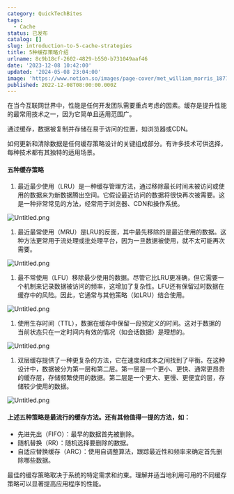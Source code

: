 ```yaml
---
category: QuickTechBites
tags:
  - Cache
status: 已发布
catalog: []
slug: introduction-to-5-cache-strategies
title: 5种缓存策略介绍
urlname: 8c9b18cf-2602-4829-b550-b731049aaf46
date: '2023-12-08 10:42:00'
updated: '2024-05-08 23:04:00'
image: 'https://www.notion.so/images/page-cover/met_william_morris_1877_willow.jpg'
published: 2022-12-08T08:00:00.000Z
---
```


在当今互联网世界中，性能是任何开发团队需要重点考虑的因素。缓存是提升性能的最常用技术之一，因为它简单且适用范围广。


通过缓存，数据被复制并存储在易于访问的位置，如浏览器或CDN。


如何更新和清除数据是任何缓存策略设计的关键组成部分。有许多技术可供选择，每种技术都有其独特的适用场景。


#### 五种缓存策略

1. 最近最少使用（LRU）是一种缓存管理方法，通过移除最长时间未被访问或使用的数据来为新数据腾出空间。它假设最近访问的数据将很快再次被需要。这是一种非常常见的方法，经常用于浏览器、CDN和操作系统。

![Untitled.png](https://prod-files-secure.s3.us-west-2.amazonaws.com/5d24fe63-e567-4804-86f9-9fdc62e13082/74494354-3dc7-4fc2-be3e-7e15913b3f24/Untitled.png?X-Amz-Algorithm=AWS4-HMAC-SHA256&X-Amz-Content-Sha256=UNSIGNED-PAYLOAD&X-Amz-Credential=ASIAZI2LB466W3NYI3WK%2F20250319%2Fus-west-2%2Fs3%2Faws4_request&X-Amz-Date=20250319T053830Z&X-Amz-Expires=3600&X-Amz-Security-Token=IQoJb3JpZ2luX2VjEBQaCXVzLXdlc3QtMiJGMEQCIAFfOhuf0ylGtYeJesLjKqEmzS7gfuenHDYtgtL7cuH5AiBb7YdyNoTsa5LviMeGpIeY%2F6upvV8rBrLa134Cv3XgySr%2FAwhtEAAaDDYzNzQyMzE4MzgwNSIMkatS5dFNJLc7QCziKtwDGOloOdmBGRDc6AF8hipoNZxu6yktN6Kj6nSb9UcN1txtWWmND1wgVbTz4mYkhgCokMAP03lnuMsNXv1TOoblMQbjiPT4eV3ptBwQ0xAU7RR18BxRxQvuzbjCbOgXsroXRKqn3LKQkKafwe1H%2FNdytimgTUeq0xMLXBpY%2FFjNDLy1htIRW8Sl0pYOPdVcN04wL8k6YGK9eYFpPT%2Fxt9wXZxVlRxFS1ZNsNb4sQg2cIODtaPWwQ4eIcmtPNE%2BqNBTSDuYFEatwtjvUS%2BxvcLQvgOvVs%2BcmQCWpr8SlHq%2FTBs%2BovUo3ig56bxQnNj6TulQ2QY9iyNbBK%2BFplIyegYJBTVuarv8%2BFV%2FZdc5PMLePkDiaf6sK201APWOg%2FVSY7rof4eNyvj73inLF2xbkeL84%2BOu4U%2BcBOHhhQgqLhmy96OG8LvoAkpawbDGzEbB7IwHeu2A3ox53X1vLy%2BQqsr2q01T4iDvBP0ckve%2FUcsAEi6%2Bb8yubu0kq2E3g8vbMokcdBoHijUI7HVCs1kPV%2F3UkOBAyEy5tgOhYcyAlrnCcfGQ3KMbcz6zQZVOCdy%2Fvg0%2B2lShmaj7uFe%2F9QR9EDSrLXQCLINpOs1%2FaDch4%2BdyNhDNp9E%2Bdw8XVxNbphmQwmP3ovgY6pgHNb%2BLIfYK2WNBsH2xji7WPEvJJW8eKJ6wYq2Oi61x9VmMq5P3Eqr2C9p%2BaiKVxuOFiizSw9JaakbDCRK3%2B7O8Q6SJ5fJRckbobamEqpNLq%2FzrESpdzINoSEJuj%2B%2BQCdFVsJOMjBLmPbtykuWpI3dQDZ5JiGseOeJ5EIfWmUwycLVHG0VBFDep71ctapDeq%2FLXehMQlsSbIfp9FxjJALrAZd7RGTcD2&X-Amz-Signature=3b9a74b96266c796f83c4f9cc18f95eea794d1a517c2d0d70532f9239135f546&X-Amz-SignedHeaders=host&x-id=GetObject)

1. 最近最常使用（MRU）是LRU的反面，其中最先移除的是最近使用的数据。这种方法更常用于流处理或批处理平台，因为一旦数据被使用，就不太可能再次需要。

![Untitled.png](https://prod-files-secure.s3.us-west-2.amazonaws.com/5d24fe63-e567-4804-86f9-9fdc62e13082/9394e615-e149-4cd8-9a1b-e3c39cda8184/Untitled.png?X-Amz-Algorithm=AWS4-HMAC-SHA256&X-Amz-Content-Sha256=UNSIGNED-PAYLOAD&X-Amz-Credential=ASIAZI2LB466W3NYI3WK%2F20250319%2Fus-west-2%2Fs3%2Faws4_request&X-Amz-Date=20250319T053830Z&X-Amz-Expires=3600&X-Amz-Security-Token=IQoJb3JpZ2luX2VjEBQaCXVzLXdlc3QtMiJGMEQCIAFfOhuf0ylGtYeJesLjKqEmzS7gfuenHDYtgtL7cuH5AiBb7YdyNoTsa5LviMeGpIeY%2F6upvV8rBrLa134Cv3XgySr%2FAwhtEAAaDDYzNzQyMzE4MzgwNSIMkatS5dFNJLc7QCziKtwDGOloOdmBGRDc6AF8hipoNZxu6yktN6Kj6nSb9UcN1txtWWmND1wgVbTz4mYkhgCokMAP03lnuMsNXv1TOoblMQbjiPT4eV3ptBwQ0xAU7RR18BxRxQvuzbjCbOgXsroXRKqn3LKQkKafwe1H%2FNdytimgTUeq0xMLXBpY%2FFjNDLy1htIRW8Sl0pYOPdVcN04wL8k6YGK9eYFpPT%2Fxt9wXZxVlRxFS1ZNsNb4sQg2cIODtaPWwQ4eIcmtPNE%2BqNBTSDuYFEatwtjvUS%2BxvcLQvgOvVs%2BcmQCWpr8SlHq%2FTBs%2BovUo3ig56bxQnNj6TulQ2QY9iyNbBK%2BFplIyegYJBTVuarv8%2BFV%2FZdc5PMLePkDiaf6sK201APWOg%2FVSY7rof4eNyvj73inLF2xbkeL84%2BOu4U%2BcBOHhhQgqLhmy96OG8LvoAkpawbDGzEbB7IwHeu2A3ox53X1vLy%2BQqsr2q01T4iDvBP0ckve%2FUcsAEi6%2Bb8yubu0kq2E3g8vbMokcdBoHijUI7HVCs1kPV%2F3UkOBAyEy5tgOhYcyAlrnCcfGQ3KMbcz6zQZVOCdy%2Fvg0%2B2lShmaj7uFe%2F9QR9EDSrLXQCLINpOs1%2FaDch4%2BdyNhDNp9E%2Bdw8XVxNbphmQwmP3ovgY6pgHNb%2BLIfYK2WNBsH2xji7WPEvJJW8eKJ6wYq2Oi61x9VmMq5P3Eqr2C9p%2BaiKVxuOFiizSw9JaakbDCRK3%2B7O8Q6SJ5fJRckbobamEqpNLq%2FzrESpdzINoSEJuj%2B%2BQCdFVsJOMjBLmPbtykuWpI3dQDZ5JiGseOeJ5EIfWmUwycLVHG0VBFDep71ctapDeq%2FLXehMQlsSbIfp9FxjJALrAZd7RGTcD2&X-Amz-Signature=5ed527536d1f216539082af82f725282306ed6ffa99653cbc95ed0eaf499f220&X-Amz-SignedHeaders=host&x-id=GetObject)

1. 最不常使用（LFU）移除最少使用的数据。尽管它比LRU更准确，但它需要一个机制来记录数据被访问的频率，这增加了复杂性。LFU还有保留过时数据在缓存中的风险。因此，它通常与其他策略（如LRU）结合使用。

![Untitled.png](https://prod-files-secure.s3.us-west-2.amazonaws.com/5d24fe63-e567-4804-86f9-9fdc62e13082/ff489bb8-941e-4617-b208-e17020ed7ada/Untitled.png?X-Amz-Algorithm=AWS4-HMAC-SHA256&X-Amz-Content-Sha256=UNSIGNED-PAYLOAD&X-Amz-Credential=ASIAZI2LB466W3NYI3WK%2F20250319%2Fus-west-2%2Fs3%2Faws4_request&X-Amz-Date=20250319T053830Z&X-Amz-Expires=3600&X-Amz-Security-Token=IQoJb3JpZ2luX2VjEBQaCXVzLXdlc3QtMiJGMEQCIAFfOhuf0ylGtYeJesLjKqEmzS7gfuenHDYtgtL7cuH5AiBb7YdyNoTsa5LviMeGpIeY%2F6upvV8rBrLa134Cv3XgySr%2FAwhtEAAaDDYzNzQyMzE4MzgwNSIMkatS5dFNJLc7QCziKtwDGOloOdmBGRDc6AF8hipoNZxu6yktN6Kj6nSb9UcN1txtWWmND1wgVbTz4mYkhgCokMAP03lnuMsNXv1TOoblMQbjiPT4eV3ptBwQ0xAU7RR18BxRxQvuzbjCbOgXsroXRKqn3LKQkKafwe1H%2FNdytimgTUeq0xMLXBpY%2FFjNDLy1htIRW8Sl0pYOPdVcN04wL8k6YGK9eYFpPT%2Fxt9wXZxVlRxFS1ZNsNb4sQg2cIODtaPWwQ4eIcmtPNE%2BqNBTSDuYFEatwtjvUS%2BxvcLQvgOvVs%2BcmQCWpr8SlHq%2FTBs%2BovUo3ig56bxQnNj6TulQ2QY9iyNbBK%2BFplIyegYJBTVuarv8%2BFV%2FZdc5PMLePkDiaf6sK201APWOg%2FVSY7rof4eNyvj73inLF2xbkeL84%2BOu4U%2BcBOHhhQgqLhmy96OG8LvoAkpawbDGzEbB7IwHeu2A3ox53X1vLy%2BQqsr2q01T4iDvBP0ckve%2FUcsAEi6%2Bb8yubu0kq2E3g8vbMokcdBoHijUI7HVCs1kPV%2F3UkOBAyEy5tgOhYcyAlrnCcfGQ3KMbcz6zQZVOCdy%2Fvg0%2B2lShmaj7uFe%2F9QR9EDSrLXQCLINpOs1%2FaDch4%2BdyNhDNp9E%2Bdw8XVxNbphmQwmP3ovgY6pgHNb%2BLIfYK2WNBsH2xji7WPEvJJW8eKJ6wYq2Oi61x9VmMq5P3Eqr2C9p%2BaiKVxuOFiizSw9JaakbDCRK3%2B7O8Q6SJ5fJRckbobamEqpNLq%2FzrESpdzINoSEJuj%2B%2BQCdFVsJOMjBLmPbtykuWpI3dQDZ5JiGseOeJ5EIfWmUwycLVHG0VBFDep71ctapDeq%2FLXehMQlsSbIfp9FxjJALrAZd7RGTcD2&X-Amz-Signature=a426bcb538d600f248d6c469b9514bd898ffec6ed6f611e4133ecf076e1613fa&X-Amz-SignedHeaders=host&x-id=GetObject)

1. 使用生存时间（TTL），数据在缓存中保留一段预定义的时间。这对于数据的当前状态只在一定时间内有效的情况（如会话数据）是理想的。

![Untitled.png](https://prod-files-secure.s3.us-west-2.amazonaws.com/5d24fe63-e567-4804-86f9-9fdc62e13082/480ed8d3-f3c7-4a40-a9c6-4ca2e915c139/Untitled.png?X-Amz-Algorithm=AWS4-HMAC-SHA256&X-Amz-Content-Sha256=UNSIGNED-PAYLOAD&X-Amz-Credential=ASIAZI2LB466W3NYI3WK%2F20250319%2Fus-west-2%2Fs3%2Faws4_request&X-Amz-Date=20250319T053830Z&X-Amz-Expires=3600&X-Amz-Security-Token=IQoJb3JpZ2luX2VjEBQaCXVzLXdlc3QtMiJGMEQCIAFfOhuf0ylGtYeJesLjKqEmzS7gfuenHDYtgtL7cuH5AiBb7YdyNoTsa5LviMeGpIeY%2F6upvV8rBrLa134Cv3XgySr%2FAwhtEAAaDDYzNzQyMzE4MzgwNSIMkatS5dFNJLc7QCziKtwDGOloOdmBGRDc6AF8hipoNZxu6yktN6Kj6nSb9UcN1txtWWmND1wgVbTz4mYkhgCokMAP03lnuMsNXv1TOoblMQbjiPT4eV3ptBwQ0xAU7RR18BxRxQvuzbjCbOgXsroXRKqn3LKQkKafwe1H%2FNdytimgTUeq0xMLXBpY%2FFjNDLy1htIRW8Sl0pYOPdVcN04wL8k6YGK9eYFpPT%2Fxt9wXZxVlRxFS1ZNsNb4sQg2cIODtaPWwQ4eIcmtPNE%2BqNBTSDuYFEatwtjvUS%2BxvcLQvgOvVs%2BcmQCWpr8SlHq%2FTBs%2BovUo3ig56bxQnNj6TulQ2QY9iyNbBK%2BFplIyegYJBTVuarv8%2BFV%2FZdc5PMLePkDiaf6sK201APWOg%2FVSY7rof4eNyvj73inLF2xbkeL84%2BOu4U%2BcBOHhhQgqLhmy96OG8LvoAkpawbDGzEbB7IwHeu2A3ox53X1vLy%2BQqsr2q01T4iDvBP0ckve%2FUcsAEi6%2Bb8yubu0kq2E3g8vbMokcdBoHijUI7HVCs1kPV%2F3UkOBAyEy5tgOhYcyAlrnCcfGQ3KMbcz6zQZVOCdy%2Fvg0%2B2lShmaj7uFe%2F9QR9EDSrLXQCLINpOs1%2FaDch4%2BdyNhDNp9E%2Bdw8XVxNbphmQwmP3ovgY6pgHNb%2BLIfYK2WNBsH2xji7WPEvJJW8eKJ6wYq2Oi61x9VmMq5P3Eqr2C9p%2BaiKVxuOFiizSw9JaakbDCRK3%2B7O8Q6SJ5fJRckbobamEqpNLq%2FzrESpdzINoSEJuj%2B%2BQCdFVsJOMjBLmPbtykuWpI3dQDZ5JiGseOeJ5EIfWmUwycLVHG0VBFDep71ctapDeq%2FLXehMQlsSbIfp9FxjJALrAZd7RGTcD2&X-Amz-Signature=6080b7a56fc4d3d11ae720ed60655bf2b5607f16c5b7e440b1d1fb8c98ee73e7&X-Amz-SignedHeaders=host&x-id=GetObject)

1. 双层缓存提供了一种更复杂的方法，它在速度和成本之间找到了平衡。在这种设计中，数据被分为第一层和第二层。第一层是一个更小、更快、通常更昂贵的缓存层，存储频繁使用的数据。第二层是一个更大、更慢、更便宜的层，存储较少使用的数据。

![Untitled.png](https://prod-files-secure.s3.us-west-2.amazonaws.com/5d24fe63-e567-4804-86f9-9fdc62e13082/35e68090-275d-4707-9e9a-ce86f000e9eb/Untitled.png?X-Amz-Algorithm=AWS4-HMAC-SHA256&X-Amz-Content-Sha256=UNSIGNED-PAYLOAD&X-Amz-Credential=ASIAZI2LB466W3NYI3WK%2F20250319%2Fus-west-2%2Fs3%2Faws4_request&X-Amz-Date=20250319T053830Z&X-Amz-Expires=3600&X-Amz-Security-Token=IQoJb3JpZ2luX2VjEBQaCXVzLXdlc3QtMiJGMEQCIAFfOhuf0ylGtYeJesLjKqEmzS7gfuenHDYtgtL7cuH5AiBb7YdyNoTsa5LviMeGpIeY%2F6upvV8rBrLa134Cv3XgySr%2FAwhtEAAaDDYzNzQyMzE4MzgwNSIMkatS5dFNJLc7QCziKtwDGOloOdmBGRDc6AF8hipoNZxu6yktN6Kj6nSb9UcN1txtWWmND1wgVbTz4mYkhgCokMAP03lnuMsNXv1TOoblMQbjiPT4eV3ptBwQ0xAU7RR18BxRxQvuzbjCbOgXsroXRKqn3LKQkKafwe1H%2FNdytimgTUeq0xMLXBpY%2FFjNDLy1htIRW8Sl0pYOPdVcN04wL8k6YGK9eYFpPT%2Fxt9wXZxVlRxFS1ZNsNb4sQg2cIODtaPWwQ4eIcmtPNE%2BqNBTSDuYFEatwtjvUS%2BxvcLQvgOvVs%2BcmQCWpr8SlHq%2FTBs%2BovUo3ig56bxQnNj6TulQ2QY9iyNbBK%2BFplIyegYJBTVuarv8%2BFV%2FZdc5PMLePkDiaf6sK201APWOg%2FVSY7rof4eNyvj73inLF2xbkeL84%2BOu4U%2BcBOHhhQgqLhmy96OG8LvoAkpawbDGzEbB7IwHeu2A3ox53X1vLy%2BQqsr2q01T4iDvBP0ckve%2FUcsAEi6%2Bb8yubu0kq2E3g8vbMokcdBoHijUI7HVCs1kPV%2F3UkOBAyEy5tgOhYcyAlrnCcfGQ3KMbcz6zQZVOCdy%2Fvg0%2B2lShmaj7uFe%2F9QR9EDSrLXQCLINpOs1%2FaDch4%2BdyNhDNp9E%2Bdw8XVxNbphmQwmP3ovgY6pgHNb%2BLIfYK2WNBsH2xji7WPEvJJW8eKJ6wYq2Oi61x9VmMq5P3Eqr2C9p%2BaiKVxuOFiizSw9JaakbDCRK3%2B7O8Q6SJ5fJRckbobamEqpNLq%2FzrESpdzINoSEJuj%2B%2BQCdFVsJOMjBLmPbtykuWpI3dQDZ5JiGseOeJ5EIfWmUwycLVHG0VBFDep71ctapDeq%2FLXehMQlsSbIfp9FxjJALrAZd7RGTcD2&X-Amz-Signature=b46d56ac45c45144e312bcb8807fae521ec9a4aca79cb27a08f2368fe5290b34&X-Amz-SignedHeaders=host&x-id=GetObject)


#### 上述五种策略是最流行的缓存方法。还有其他值得一提的方法，如：

- 先进先出（FIFO）：最早的数据首先被删除。
- 随机替换（RR）：随机选择要删除的数据。
- 自适应替换缓存（ARC）：使用自调整算法，跟踪最近性和频率来确定首先删除哪些数据。

最佳的缓存策略取决于系统的特定需求和约束。理解并适当地利用可用的不同缓存策略可以显著提高应用程序的性能。

